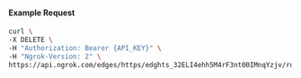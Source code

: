 <!-- Code generated for API Clients. DO NOT EDIT. -->

#### Example Request

```bash
curl \
-X DELETE \
-H "Authorization: Bearer {API_KEY}" \
-H "Ngrok-Version: 2" \
https://api.ngrok.com/edges/https/edghts_32ELI4ehh5M4rF3nt00IMnqYzjv/routes/edghtsrt_32ELI6rWC3baEISE72ydeXpMfxq/websocket_tcp_converter
```
